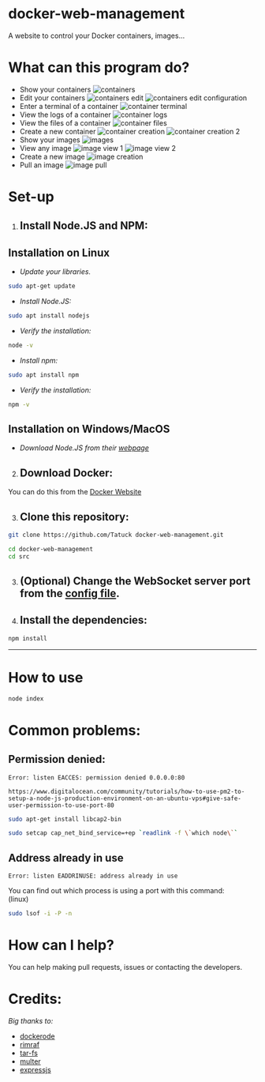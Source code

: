 <h1>docker-web-management</h1>

A website to control your Docker containers, images...

# What can this program do?
* Show your containers
![containers](./images/index.png)
* Edit your containers
![containers edit](./images/containerEdit.png)
![containers edit configuration](./images/containerEdit2.png)
* Enter a terminal of a container
![container terminal](./images/terminal.png)
* View the logs of a container
![container logs](./images/logs.png)
* View the files of a container
![container files](./images/files.png)
* Create a new container
![container creation](./images/containerCreation.png)
![container creation 2](./images/containerCreation2.png)
* Show your images
![images](./images/images.png)
* View any image
![image view 1](./images/imageView1.png)
![image view 2](./images/imageView2.png)
* Create a new image
![image creation](./images/imageCreation.png)
* Pull an image
![image pull](./images/imagePull.png)

# Set-up
1. ## **Install Node.JS and NPM:**
## Installation on Linux
* *Update your libraries.*
```sh
sudo apt-get update
```
* *Install Node.JS:*
```sh
sudo apt install nodejs
```
* *Verify the installation:*
```sh
node -v
```
* *Install npm:*
```sh
sudo apt install npm
```
* *Verify the installation:*
```sh
npm -v
```

## Installation on Windows/MacOS
* *Download Node.JS from their [webpage](https://nodejs.org/en/download/)*

2. ## **Download Docker:**
You can do this from the [Docker Website](https://docs.docker.com/get-docker/)

3. ## **Clone this repository:**
```sh
git clone https://github.com/Tatuck docker-web-management.git

cd docker-web-management
cd src
```
3. ## **(Optional) Change the WebSocket server port from the [config file](/config.json).**

4. ## **Install the dependencies:**
```sh
npm install
```
---
# How to use
```sh
node index
```
# Common problems:
## Permission denied:
```
Error: listen EACCES: permission denied 0.0.0.0:80
```
`https://www.digitalocean.com/community/tutorials/how-to-use-pm2-to-setup-a-node-js-production-environment-on-an-ubuntu-vps#give-safe-user-permission-to-use-port-80`
```sh
sudo apt-get install libcap2-bin

sudo setcap cap_net_bind_service=+ep `readlink -f \`which node\`` 
```
## Address already in use
```
Error: listen EADDRINUSE: address already in use
```
You can find out which process is using a port with this command: <br>
(linux)
```sh
sudo lsof -i -P -n
```

# How can I help?
You can help making pull requests, issues or contacting the developers.

# Credits:
*Big thanks to:*
* [dockerode](https://github.com/apocas/dockerode)
* [rimraf](https://github.com/isaacs/rimraf)
* [tar-fs](https://github.com/mafintosh/tar-fs)
* [multer](https://github.com/expressjs/multer)
* [expressjs](https://github.com/expressjs/express)